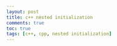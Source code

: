```yaml
---
layout: post
title: c++ nested initialization
comments: true
toc: true
tags: [c++, cpp, nested initialization]
---
```

